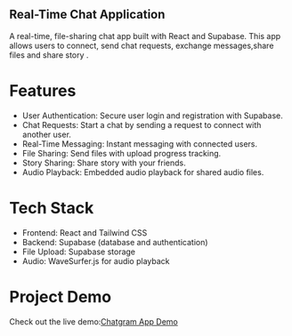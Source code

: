 
## Real-Time Chat Application

 A real-time, file-sharing chat app built with React and Supabase. This app allows users to connect, send chat requests, exchange messages,share files and share story .

# Features
- User Authentication: Secure user login and registration with Supabase.
- Chat Requests: Start a chat by sending a request to connect with another user.
- Real-Time Messaging: Instant messaging with connected users.
- File Sharing: Send files with upload progress tracking.
- Story Sharing: Share story with your friends.
- Audio Playback: Embedded audio playback for shared audio files.

# Tech Stack
- Frontend: React and Tailwind CSS
- Backend: Supabase (database and authentication)
- File Upload: Supabase storage
- Audio: WaveSurfer.js for audio playback

# Project Demo
Check out the live demo:[Chatgram App Demo](https://chatgram-seven.vercel.app/)

